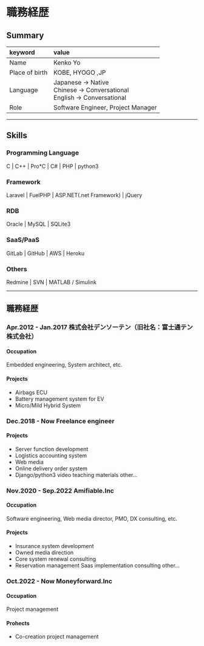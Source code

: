 # 職務経歴

## Summary
| keyword | value |
|:--|:--|
| Name | Kenko Yo |
| Place of birth | KOBE, HYOGO ,JP |
| Language | Japanese -> Native<br>Chinese -> Conversational<br>English -> Conversational|
| Role | Software Engineer, Project Manager |

---

## Skills
### Programming Language
 C | C++ | Pro*C | C# | PHP | python3 
### Framework
 Laravel | FuelPHP | ASP.NET(.net Framework) | jQuery
### RDB
 Oracle | MySQL | SQLite3
### SaaS/PaaS
 GitLab | GitHub | AWS | Heroku
### Others
 Redmine | SVN | MATLAB / Simulink 

---
## 職務経歴
### Apr.2012 - Jan.2017 株式会社デンソーテン（旧社名：富士通テン株式会社）
#### Occupation
Embedded engineering, System architect, etc.
#### Projects
- Airbags ECU
- Battery management system for EV
- Micro/Mild Hybrid System

### Dec.2018 - Now Freelance engineer
#### Projects
- Server function development
- Logistics accounting system
- Web media
- Online delivery order system
- Django/python3 video teaching materials
other...

### Nov.2020 - Sep.2022 Amifiable.Inc
#### Occupation
Software engineering, Web media director, PMO, DX consulting, etc.
#### Projects
- Insurance system development
- Owned media direction
- Core system renewal consulting
- Reservation management Saas implementation consulting
other...

### Oct.2022 - Now Moneyforward.Inc
#### Occupation
Project management
#### Prohects
- Co-creation project management
